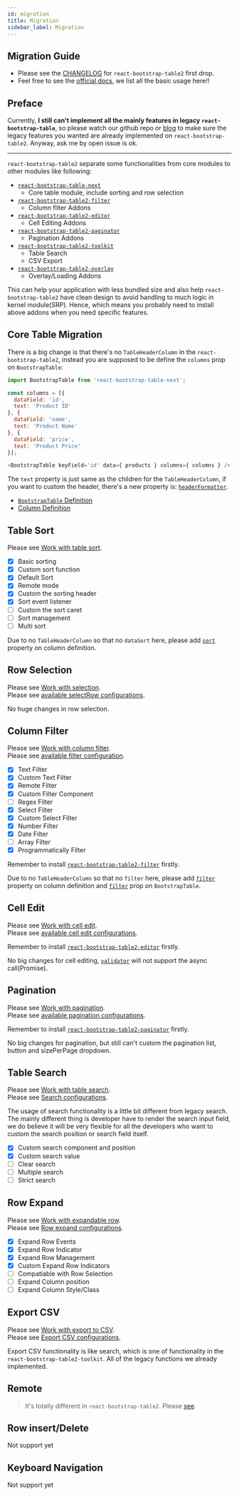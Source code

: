 ```yaml
---
id: migration
title: Migration
sidebar_label: Migration
---
```


## Migration Guide

* Please see the [CHANGELOG](https://react-bootstrap-table.github.io/react-bootstrap-table2/blog/2018/01/24/new-version-0.1.0.html) for `react-bootstrap-table2` first drop.
* Feel free to see the [official docs](https://react-bootstrap-table.github.io/react-bootstrap-table2/docs/about.html), we list all the basic usage here!!

## Preface

Currently, **I still can't implement all the mainly features in legacy `react-bootstrap-table`**, so please watch our github repo or [blog](https://react-bootstrap-table.github.io/react-bootstrap-table2/blog/) to make sure the legacy features you wanted are already implemented on `react-bootstrap-table2`. Anyway, ask me by open issue is ok.   

-----

`react-bootstrap-table2` separate some functionalities from core modules to other modules like following:

* [`react-bootstrap-table-next`](https://www.npmjs.com/package/react-bootstrap-table-next)
  * Core table module, include sorting and row selection
* [`react-bootstrap-table2-filter`](https://www.npmjs.com/package/react-bootstrap-table2-filter)
  * Column filter Addons
* [`react-bootstrap-table2-editor`](https://www.npmjs.com/package/react-bootstrap-table2-editor)
  * Cell Editing Addons
* [`react-bootstrap-table2-paginator`](https://www.npmjs.com/package/react-bootstrap-table2-paginator)
  * Pagination Addons
* [`react-bootstrap-table2-toolkit`](https://www.npmjs.com/package/react-bootstrap-table2-toolkit)
  * Table Search
  * CSV Export
* [`react-bootstrap-table2-overlay`](https://www.npmjs.com/package/react-bootstrap-table2-overlay)
  * Overlay/Loading Addons

This can help your application with less bundled size and also help `react-bootstrap-table2` have clean design to avoid handling to much logic in kernel module(SRP). Hence, which means you probably need to install above addons when you need specific features.

## Core Table Migration

There is a big change is that there's no `TableHeaderColumn` in the `react-bootstrap-table2`, instead you are supposed to be define the `columns` prop on `BootstrapTable`: 

```js
import BootstrapTable from 'react-bootstrap-table-next';

const columns = [{
  dataField: 'id',
  text: 'Product ID'
}, {
  dataField: 'name',
  text: 'Product Name'
}, {
  dataField: 'price',
  text: 'Product Price'
}];

<BootstrapTable keyField='id' data={ products } columns={ columns } />
```

The `text` property is just same as the children for the `TableHeaderColumn`, if you want to custom the header, there's a new property is: [`headerFormatter`](./column-props.html#columnheaderformatter-function).

* [`BootstrapTable` Definition](./table-props.html)
* [Column Definition](./column-props.html)

## Table Sort

Please see [Work with table sort](./basic-sort.html).   

- [x] Basic sorting
- [x] Custom sort function
- [x] Default Sort
- [x] Remote mode
- [x] Custom the sorting header
- [x] Sort event listener
- [ ] Custom the sort caret
- [ ] Sort management
- [ ] Multi sort

Due to no `TableHeaderColumn` so that no `dataSort` here, please add [`sort`](./column-props.html#columnsort-bool) property on column definition.

## Row Selection

Please see [Work with selection](./basic-row-select.html).   
Please see [available selectRow configurations](./row-select-props.html).   

No huge changes in row selection.

## Column Filter

Please see [Work with column filter](./basic-filter.html).   
Please see [available filter configuration](./filter-props.html).   

- [x] Text Filter
- [x] Custom Text Filter
- [x] Remote Filter
- [x] Custom Filter Component
- [ ] Regex Filter
- [x] Select Filter
- [x] Custom Select Filter
- [x] Number Filter
- [X] Date Filter
- [ ] Array Filter
- [X] Programmatically Filter

Remember to install [`react-bootstrap-table2-filter`](https://www.npmjs.com/package/react-bootstrap-table2-filter) firstly.   

Due to no `TableHeaderColumn` so that no `filter` here, please add [`filter`](./column-props.html#columnfilter-object) property on column definition and [`filter`](./table-props.html#filter-object) prop on `BootstrapTable`.

## Cell Edit

Please see [Work with cell edit](./basic-celledit.html).   
Please see [available cell edit configurations](./cell-edit-props.html).   

Remember to install [`react-bootstrap-table2-editor`](https://www.npmjs.com/package/react-bootstrap-table2-editor) firstly.   

No big changes for cell editing, [`validator`](./column-props.html#columnvalidator-function) will not support the async call(Promise).

## Pagination

Please see [Work with pagination](./basic-pagination.html).   
Please see [available pagination configurations](./pagination-props.html).   

Remember to install [`react-bootstrap-table2-paginator`](https://www.npmjs.com/package/react-bootstrap-table2-paginator) firstly.   

No big changes for pagination, but still can't custom the pagination list, button and sizePerPage dropdown.


## Table Search
Please see [Work with table search](./basic-search.html).   
Please see [Search configurations](./search-props.html).   

The usage of search functionality is a little bit different from legacy search. The mainly different thing is developer have to render the search input field, we do believe it will be very flexible for all the developers who want to custom the search position or search field itself.

- [x] Custom search component and position
- [x] Custom search value
- [ ] Clear search
- [ ] Multiple search
- [ ] Strict search

## Row Expand
Please see [Work with expandable row](./basic-row-expand.html).   
Please see [Row expand configurations](./row-expand-props.html).   

- [x] Expand Row Events
- [x] Expand Row Indicator
- [x] Expand Row Management
- [x] Custom Expand Row Indicators
- [ ] Compatiable with Row Selection
- [ ] Expand Column position
- [ ] Expand Column Style/Class

## Export CSV
Please see [Work with export to CSV](./basic-export-csv.html).   
Please see [Export CSV configurations](./export-csv-props.html).   

Export CSV functionality is like search, which is one of functionality in the `react-bootstrap-table2-toolkit`. All of the legacy functions we already implemented.

## Remote

> It's totally different in `react-bootstrap-table2`. Please [see](./basic-remote.html).


## Row insert/Delete
Not support yet

## Keyboard Navigation
Not support yet